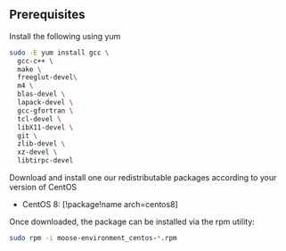 ## Prerequisites

Install the following using yum

```bash
sudo -E yum install gcc \
  gcc-c++ \
  make \
  freeglut-devel\
  m4 \
  blas-devel \
  lapack-devel \
  gcc-gfortran \
  tcl-devel \
  libX11-devel \
  git \
  zlib-devel \
  xz-devel \
  libtirpc-devel
```

Download and install one our redistributable packages according to your version of CentOS

- CentOS 8: [!package!name arch=centos8]

Once downloaded, the package can be installed via the rpm utility:

```bash
sudo rpm -i moose-environment_centos-*.rpm
```
